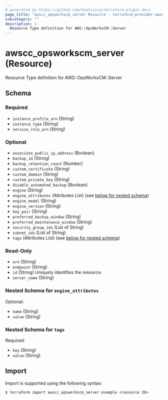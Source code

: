 ```yaml
---
# generated by https://github.com/hashicorp/terraform-plugin-docs
page_title: "awscc_opsworkscm_server Resource - terraform-provider-awscc"
subcategory: ""
description: |-
  Resource Type definition for AWS::OpsWorksCM::Server
---
```


# awscc_opsworkscm_server (Resource)

Resource Type definition for AWS::OpsWorksCM::Server



<!-- schema generated by tfplugindocs -->
## Schema

### Required

- `instance_profile_arn` (String)
- `instance_type` (String)
- `service_role_arn` (String)

### Optional

- `associate_public_ip_address` (Boolean)
- `backup_id` (String)
- `backup_retention_count` (Number)
- `custom_certificate` (String)
- `custom_domain` (String)
- `custom_private_key` (String)
- `disable_automated_backup` (Boolean)
- `engine` (String)
- `engine_attributes` (Attributes List) (see [below for nested schema](#nestedatt--engine_attributes))
- `engine_model` (String)
- `engine_version` (String)
- `key_pair` (String)
- `preferred_backup_window` (String)
- `preferred_maintenance_window` (String)
- `security_group_ids` (List of String)
- `subnet_ids` (List of String)
- `tags` (Attributes List) (see [below for nested schema](#nestedatt--tags))

### Read-Only

- `arn` (String)
- `endpoint` (String)
- `id` (String) Uniquely identifies the resource.
- `server_name` (String)

<a id="nestedatt--engine_attributes"></a>
### Nested Schema for `engine_attributes`

Optional:

- `name` (String)
- `value` (String)


<a id="nestedatt--tags"></a>
### Nested Schema for `tags`

Required:

- `key` (String)
- `value` (String)

## Import

Import is supported using the following syntax:

```shell
$ terraform import awscc_opsworkscm_server.example <resource ID>
```
